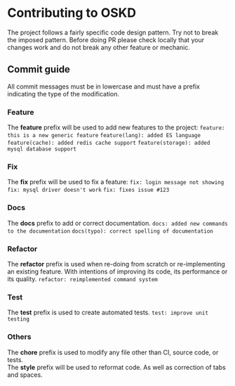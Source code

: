 # Contributing to OSKD

The project follows a fairly specific code design pattern. Try not to break the imposed pattern. Before doing PR please check locally that your changes work and do not break any other feature or mechanic.

## Commit guide

All commit messages must be in lowercase and must have a prefix indicating the type of the modification.

### Feature

The **feature** prefix will be used to add new features to the project:
`feature: this is a new generic feature`
`feature(lang): added ES language`
`feature(cache): added redis cache support`
`feature(storage): added mysql database support`

### Fix

The **fix** prefix will be used to fix a feature:
`fix: login message not showing`
`fix: mysql driver doesn't work`
`fix: fixes issue #123`

### Docs

The **docs** prefix to add or correct documentation.
`docs: added new commands to the documentation`
`docs(typo): correct spelling of documentation`

### Refactor

The **refactor** prefix is used when re-doing from scratch or re-implementing an existing feature. With intentions of improving its code, its performance or its quality.
`refactor: reimplemented command system`

### Test

The **test** prefix is used to create automated tests.
`test: improve unit testing`

### Others

The **chore** prefix is used to modify any file other than CI, source code, or tests.  
The **style** prefix will be used to reformat code. As well as correction of tabs and spaces.
